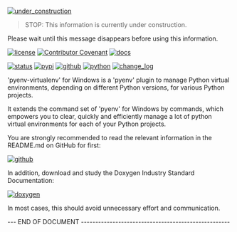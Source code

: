 [![under_construction](https://img.shields.io/badge/STOP-UNDER%20CONSTRUCTION-FFE040)](https://pypi.org/project/pyenv-virtualenv-windows/1.2.4/)

> STOP: This information is currently under construction. 

Please wait until this message disappears before using this information.

[![license](https://img.shields.io/badge/License-GPL%203.0-20A040)](https://github.com/michaelpaulkorthals/pyenv-virtualenv-windows/blob/main/LICENSE)
[![Contributor Covenant](https://img.shields.io/badge/Contributor%20Covenant-2.1-4baaaa.svg)](https://github.com/michaelpaulkorthals/pyenv-virtualenv-windows/blob/main/CODE_OF_CONDUCT.md)
[![docs](https://img.shields.io/badge/Download-Doxygen%20Docs-20A040)](https://github.com/michaelpaulkorthals/pyenv-virtualenv-windows/blob/main/doxygen_pyenv-virtualenv-windows.zip)

[![status](https://img.shields.io/badge/Status-Open%20Beta%20Test-60A020)](https://pypi.org/project/pyenv-virtualenv-windows/1.2.4/)
[![pypi](https://img.shields.io/badge/PyPI-Pyenv%20Virtualenv%20Windows%20|%201.2-2040A0)](https://pypi.org/project/pyenv-virtualenv-windows/)
[![github](https://img.shields.io/badge/GitHub-Pyenv%20Virtualenv%20Windows%20|%201.2-2040A0)](https://github.com/michaelpaulkorthals/pyenv-virtualenv-windows)
[![python](https://img.shields.io/badge/Python-3.6%20|%203.7%20|%203.8%20|%203.9%20|%203.10%20|%203.11%20|%203.12%20|%203.13-C0C040)](https://github.com/michaelpaulkorthals/pyenv-virtualenv-windows)
[![change_log](https://img.shields.io/badge/Info-Change%20Log-20A040)](https://github.com/michaelpaulkorthals/pyenv-virtualenv-windows/blob/main/src/pyenv-virtualenv-windows/CHANGELOG.md)

'pyenv-virtualenv' for Windows is a 'pyenv' plugin to manage Python virtual environments, depending on different Python versions, for various Python projects.

It extends the command set of 'pyenv' for Windows by commands, which empowers you to clear, quickly and efficiently manage a lot of python virtual environments for each of your Python projects. 

You are strongly recommended to read the relevant information in the README.md on GitHub for first: 

[![github](https://img.shields.io/badge/GitHub-Pyenv%20Virtualenv%20Windows%20|%201.2-2040A0)](https://github.com/michaelpaulkorthals/pyenv-virtualenv-windows)

In addition, download and study the Doxygen Industry Standard Documentation: 

[![doxygen](https://img.shields.io/badge/Download-Doxygen%20Docs-20A040)](https://github.com/michaelpaulkorthals/pyenv-virtualenv-windows/blob/main/doxygen_pyenv-virtualenv-windows.zip) 

In most cases, this should avoid unnecessary effort and communication. 


\-\-\- END OF DOCUMENT ----------------------------------------------------

